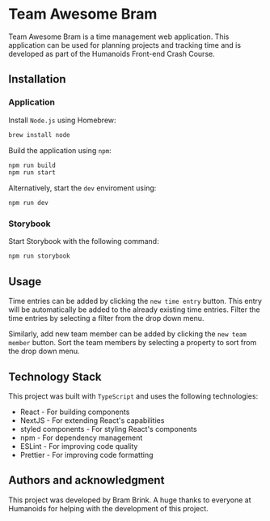 # Team Awesome Bram

Team Awesome Bram is a time management web application. This application can be used for planning projects and tracking time and is developed as part of the Humanoids Front-end Crash Course.

## Installation

### Application

Install `Node.js` using Homebrew:

```bash
brew install node
```

Build the application using `npm`:

```bash
npm run build
npm run start
```

Alternatively, start the `dev` enviroment using:

```bash
npm run dev
```

### Storybook

Start Storybook with the following command:

```bash
npm run storybook
```

## Usage

Time entries can be added by clicking the `new time entry` button. This entry will be automatically be added to the already existing time entries. Filter the time entries by selecting a filter from the drop down menu.

Similarly, add new team member can be added by clicking the `new team member` button. Sort the team members by selecting a property to sort from the drop down menu.

## Technology Stack

This project was built with `TypeScript` and uses the following technologies:

- React - For building components
- NextJS - For extending React's capabilities
- styled components - For styling React's components
- npm - For dependency management
- ESLint - For improving code quality
- Prettier - For improving code formatting

## Authors and acknowledgment

This project was developed by Bram Brink.
A huge thanks to everyone at Humanoids for helping with the development of this project.
